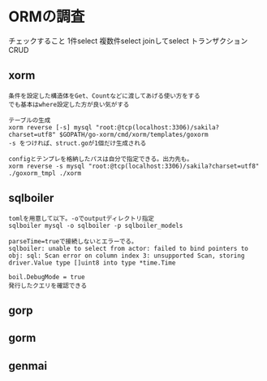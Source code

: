 # ORMの調査

チェックすること
1件select
複数件select
joinしてselect
トランザクション
CRUD

## xorm
	条件を設定した構造体をGet、Countなどに渡してあげる使い方をする
	でも基本はwhere設定した方が良い気がする

	テーブルの生成
	xorm reverse [-s] mysql "root:@tcp(localhost:3306)/sakila?charset=utf8" $GOPATH/go-xorm/cmd/xorm/templates/goxorm
	-s をつければ、struct.goが1個だけ生成される

	configとテンプレを格納したパスは自分で指定できる。出力先も。
	xorm reverse -s mysql "root:@tcp(localhost:3306)/sakila?charset=utf8" ./goxorm_tmpl ./xorm

## sqlboiler
	tomlを用意して以下。-oでoutputディレクトリ指定
	sqlboiler mysql -o sqlboiler -p sqlboiler_models

	parseTime=trueで接続しないとエラーでる。
	sqlboiler: unable to select from actor: failed to bind pointers to obj: sql: Scan error on column index 3: unsupported Scan, storing driver.Value type []uint8 into type *time.Time

	boil.DebugMode = true
	発行したクエリを確認できる
## gorp
## gorm
## genmai

